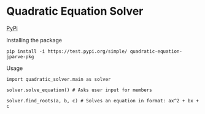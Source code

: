 # Quadratic Equation Solver
[PyPi](https://test.pypi.org/project/quadratic-equation-jparve-pkg/)

Installing the package
```
pip install -i https://test.pypi.org/simple/ quadratic-equation-jparve-pkg
```
Usage
```
import quadratic_solver.main as solver

solver.solve_equation() # Asks user input for members

solver.find_roots(a, b, c) # Solves an equation in format: ax^2 + bx + c
```